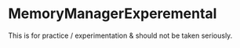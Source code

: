 # MemoryManagerExperemental
This is for practice / experimentation &amp; should not be taken seriously.
